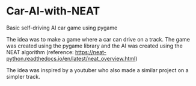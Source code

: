 # Car-AI-with-NEAT
Basic self-driving AI car game using pygame

The idea was to make a game where a car can drive on a track. The game was created using the pygame library and the AI was created using the NEAT algorithm (reference: https://neat-python.readthedocs.io/en/latest/neat_overview.html) 

The idea was inspired by a youtuber who also made a similar project on a simpler track.
